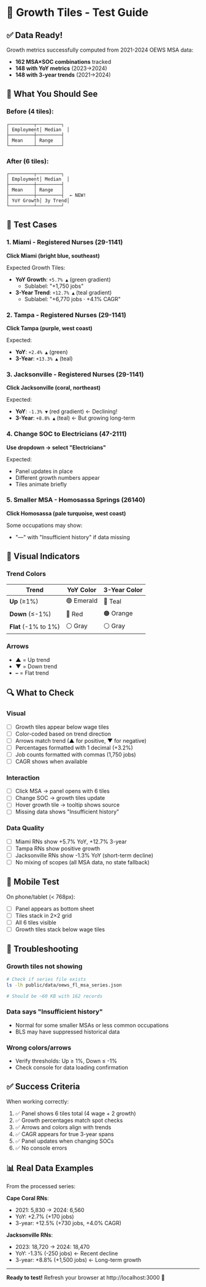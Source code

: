 # 🧪 Growth Tiles - Test Guide

## ✅ Data Ready!

Growth metrics successfully computed from 2021-2024 OEWS MSA data:
- **162 MSA×SOC combinations** tracked
- **148 with YoY metrics** (2023→2024)
- **148 with 3-year trends** (2021→2024)

## 🎨 What You Should See

### Before (4 tiles):
```
┌─────────┬─────────┐
│ Employment│ Median  │
├─────────┼─────────┤
│ Mean    │ Range   │
└─────────┴─────────┘
```

### After (6 tiles):
```
┌─────────┬─────────┐
│ Employment│ Median  │
├─────────┼─────────┤
│ Mean    │ Range   │
├─────────┼─────────┤  ← NEW!
│ YoY Growth│ 3y Trend│
└─────────┴─────────┘
```

## 🧪 Test Cases

### 1. Miami - Registered Nurses (29-1141)
**Click Miami (bright blue, southeast)**

Expected Growth Tiles:
- **YoY Growth**: `+5.7% ▲` (green gradient)
  - Sublabel: "+1,750 jobs"
- **3-Year Trend**: `+12.7% ▲` (teal gradient)
  - Sublabel: "+6,770 jobs · +4.1% CAGR"

### 2. Tampa - Registered Nurses (29-1141)
**Click Tampa (purple, west coast)**

Expected:
- **YoY**: `+2.4% ▲` (green)
- **3-Year**: `+13.3% ▲` (teal)

### 3. Jacksonville - Registered Nurses (29-1141)
**Click Jacksonville (coral, northeast)**

Expected:
- **YoY**: `-1.3% ▼` (red gradient) ← Declining!
- **3-Year**: `+8.8% ▲` (teal) ← But growing long-term

### 4. Change SOC to Electricians (47-2111)
**Use dropdown → select "Electricians"**

Expected:
- Panel updates in place
- Different growth numbers appear
- Tiles animate briefly

### 5. Smaller MSA - Homosassa Springs (26140)
**Click Homosassa (pale turquoise, west coast)**

Some occupations may show:
- "—" with "Insufficient history" if data missing

## 🎨 Visual Indicators

### Trend Colors

| Trend | YoY Color | 3-Year Color |
|-------|-----------|--------------|
| **Up** (≥1%) | 🟢 Emerald | 🔵 Teal |
| **Down** (≤-1%) | 🔴 Red | 🟠 Orange |
| **Flat** (-1% to 1%) | ⚪ Gray | ⚪ Gray |

### Arrows
- **▲** = Up trend
- **▼** = Down trend  
- **–** = Flat trend

## 🔍 What to Check

### Visual
- [ ] Growth tiles appear below wage tiles
- [ ] Color-coded based on trend direction
- [ ] Arrows match trend (▲ for positive, ▼ for negative)
- [ ] Percentages formatted with 1 decimal (+3.2%)
- [ ] Job counts formatted with commas (1,750 jobs)
- [ ] CAGR shows when available

### Interaction
- [ ] Click MSA → panel opens with 6 tiles
- [ ] Change SOC → growth tiles update
- [ ] Hover growth tile → tooltip shows source
- [ ] Missing data shows "Insufficient history"

### Data Quality
- [ ] Miami RNs show +5.7% YoY, +12.7% 3-year
- [ ] Tampa RNs show positive growth
- [ ] Jacksonville RNs show -1.3% YoY (short-term decline)
- [ ] No mixing of scopes (all MSA data, no state fallback)

## 📱 Mobile Test

On phone/tablet (< 768px):
- [ ] Panel appears as bottom sheet
- [ ] Tiles stack in 2×2 grid
- [ ] All 6 tiles visible
- [ ] Growth tiles stack below wage tiles

## 🐛 Troubleshooting

### Growth tiles not showing
```bash
# Check if series file exists
ls -lh public/data/oews_fl_msa_series.json

# Should be ~60 KB with 162 records
```

### Data says "Insufficient history"
- Normal for some smaller MSAs or less common occupations
- BLS may have suppressed historical data

### Wrong colors/arrows
- Verify thresholds: Up ≥ 1%, Down ≤ -1%
- Check console for data loading confirmation

## ✅ Success Criteria

When working correctly:
1. ✅ Panel shows 6 tiles total (4 wage + 2 growth)
2. ✅ Growth percentages match spot checks
3. ✅ Arrows and colors align with trends
4. ✅ CAGR appears for true 3-year spans
5. ✅ Panel updates when changing SOCs
6. ✅ No console errors

## 📊 Real Data Examples

From the processed series:

**Cape Coral RNs**:
- 2021: 5,830 → 2024: 6,560
- YoY: +2.7% (+170 jobs)
- 3-year: +12.5% (+730 jobs, +4.0% CAGR)

**Jacksonville RNs**:
- 2023: 18,720 → 2024: 18,470
- YoY: -1.3% (-250 jobs) ← Recent decline
- 3-year: +8.8% (+1,500 jobs) ← Long-term growth

---

**Ready to test!** Refresh your browser at http://localhost:3000 🚀


